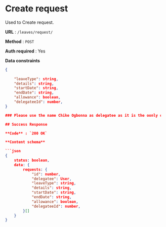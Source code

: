 # Create request

Used to Create request.

**URL** : `/leaves/request/`

**Method** : `POST`

**Auth required** : Yes

**Data constraints**

```json
{
     
    "leaveType": string,
    "details": string,
    "startDate": string,
    "endDate": string,
    "allowance": boolean,
    "delegateeId": number,
}

### Please use the name Chike Ogbonna as delegatee as it is the oonly delegatee seeded

## Success Response

**Code** : `200 OK`

**Content schema**

```json
{
    status: boolean,
    data: {
        requests: {
            "id": number,
            "delegatee": User,
            "leaveType": string,
            "details": string,
            "startDate": string,
            "endDate": string,
            "allowance": boolean,
            "delegateeId": number,
        }[]
    }
}
```